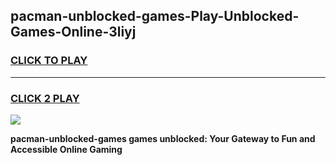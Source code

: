 
## pacman-unblocked-games-Play-Unblocked-Games-Online-3liyj
<h3>
<a href="https://premium76.site?title=pacman-unblocked-games&ref=25A">CLICK TO PLAY</a></h3>
<hr>

<h3>
<a href="https://premium76.site?title=pacman-unblocked-games&ref=25A">CLICK 2 PLAY</a>
  
</h3>

<a href="https://premium76.site?title=pacman-unblocked-games&ref=25A"><img src="https://clearcache.store/games.png"></a>


**pacman-unblocked-games games unblocked: Your Gateway to Fun and Accessible Online Gaming**
